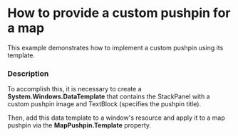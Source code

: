 # How to provide a custom pushpin for a map


<p>This example demonstrates  how to implement a custom pushpin using its template. <br />
</p>


<h3>Description</h3>

<p>To accomplish this,  it is necessary to create a <strong>S</strong><strong>ystem.Windows.DataTemplate</strong> that contains the StackPanel with a custom pushpin image and TextBlock (specifies the pushpin title). </p><p>Then, add this data template to a window&#39;s resource and apply it to a map pushpin via the <strong>MapPushpin.Template</strong> property.</p><br />


<br/>


